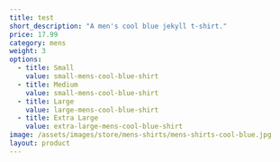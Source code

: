```yaml
---
title: test
short_description: "A men's cool blue jekyll t-shirt."
price: 17.99
category: mens
weight: 3
options:
  - title: Small
    value: small-mens-cool-blue-shirt
  - title: Medium
    value: small-mens-cool-blue-shirt
  - title: Large
    value: large-mens-cool-blue-shirt
  - title: Extra Large
    value: extra-large-mens-cool-blue-shirt
image: /assets/images/store/mens-shirts/mens-shirts-cool-blue.jpg
layout: product
---
```

